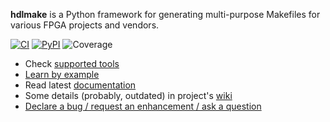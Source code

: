 **hdlmake** is a Python framework for generating multi-purpose Makefiles for various FPGA projects and vendors.

[![CI](https://gitlab.com/ohwr/project/hdl-make/badges/master/pipeline.svg)](https://gitlab.com/ohwr/project/hdl-make/-/blob/master/.gitlab-ci.yml)
[![PyPI](https://img.shields.io/pypi/dm/hdlmake.svg?label=PyPI%20downloads)](https://pypi.org/project/hdlmake/)
![Coverage](https://gitlab.com/ohwr/project/hdl-make/badges/master/coverage.svg)

* Check [supported tools](https://ohwr.gitlab.io/project/hdl-make/#supported-tools)
* [Learn by example](https://ohwr.gitlab.io/project/hdl-make/#learn-by-example)
* Read latest [documentation](https://ohwr.gitlab.io/project/hdl-make/)
* Some details (probably, outdated) in project's [wiki](https://gitlab.com/ohwr/project/hdl-make/-/wikis)
* [Declare a bug / request an enhancement / ask a question](https://gitlab.com/ohwr/project/hdl-make/-/issues/new)
